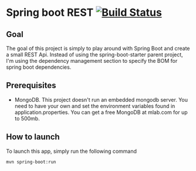 # Spring boot REST [![Build Status](https://travis-ci.org/alecc08/spring-boot-rest.svg?branch=master)](https://travis-ci.org/alecc08/spring-boot-rest)

## Goal
The goal of this project is simply to play around with Spring Boot and create a small REST Api. Instead of using the spring-boot-starter parent project, I'm using the dependency management section to specify the BOM for spring boot dependencies.

## Prerequisites
 - MongoDB. This project doesn't run an embedded mongodb server. You need to have your own and set the environment variables found in application.properties. You can get a free MongoDB at mlab.com for up to 500mb.

## How to launch
To launch this app, simply run the following command

`mvn spring-boot:run`
